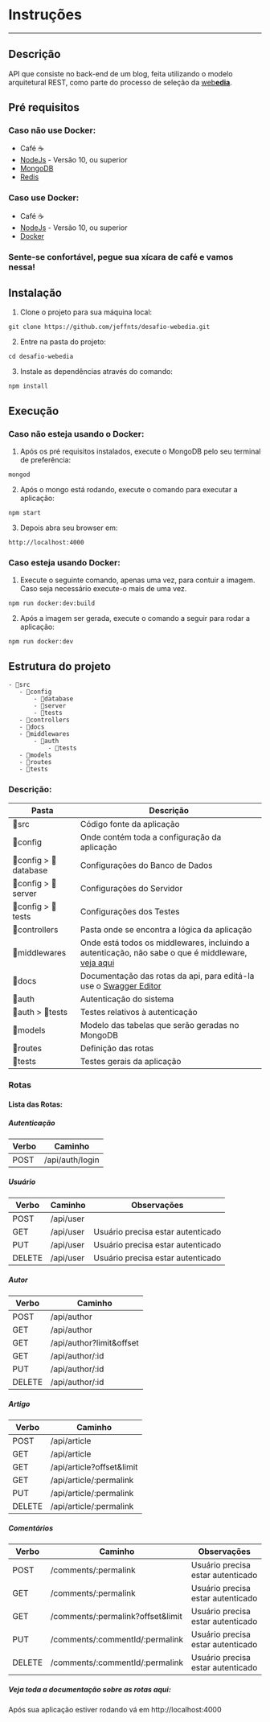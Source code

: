 # Instruções
<hr />

## Descrição
API que consiste no back-end de um blog, feita utilizando o modelo arquitetural REST, como parte do processo de seleção da [web**edia**](http://www.webedia.com.br/).



## Pré requisitos
### Caso não use Docker:
- Café ☕️
- [NodeJs](https://nodejs.org/en/) - Versão 10, ou superior
- [MongoDB](https://www.mongodb.com/download-center/community)
- [Redis](https://redis.io/download)

### Caso use Docker:
- Café ☕️
- [NodeJs](https://nodejs.org/en/) - Versão 10, ou superior
- [Docker](https://www.docker.com/products/docker-desktop)

### Sente-se confortável, pegue sua xícara de café e vamos nessa!

## Instalação
1. Clone o projeto para sua máquina local:
```shell
git clone https://github.com/jeffnts/desafio-webedia.git
```

2. Entre na pasta do projeto:
```shell
cd desafio-webedia
```

3. Instale as dependências através do comando:
```shell
npm install
```

## Execução
### Caso não esteja usando o Docker:
1. Após os pré requisitos instalados, execute o MongoDB pelo seu terminal de preferência:
```shell
mongod
```

2. Após o mongo está rodando, execute o comando para executar a aplicação:
```shell
npm start
```
3. Depois abra seu browser em:
```shell
http://localhost:4000
```

### Caso esteja usando Docker:
1. Execute o seguinte comando, apenas uma vez, para contuir a imagem. Caso seja necessário execute-o mais de uma vez.
```shell
npm run docker:dev:build
```
2. Após a imagem ser gerada, execute o comando a seguir para rodar a aplicação:
```
npm run docker:dev
```

## Estrutura do projeto

```
- 📂src  
   - 📁config
       - 📁database
       - 📁server
       - 📁tests
   - 📁controllers
   - 📁docs
   - 📁middlewares
       - 📂auth
           - 📁tests
   - 📁models
   - 📁routes
   - 📁tests 
```
### Descrição:
|Pasta|Descrição|
|-----|------|
📁src |  Código fonte da aplicação
📁config | Onde contém toda a configuração da aplicação
📁config > 📁database | Configurações do Banco de Dados
📁config > 📁server | Configurações do Servidor
📁config > 📁tests | Configurações dos Testes
📁controllers | Pasta onde se encontra a lógica da aplicação
📁middlewares | Onde está todos os middlewares, incluindo a autenticação, não sabe o que é middleware, [veja aqui](https://www.redhat.com/pt-br/topics/middleware/what-is-middleware)  
📁docs | Documentação das rotas da api, para editá-la use o [Swagger Editor](https://editor.swagger.io/)
📁auth | Autenticação do sistema
📁auth > 📁tests | Testes relativos à autenticação
📁models| Modelo das tabelas que serão geradas no MongoDB
📁routes | Definição das rotas
📁tests | Testes gerais da aplicação

### Rotas
#### Lista das Rotas:

##### Autenticação
|Verbo | Caminho|
|------|--------|
|POST | /api/auth/login|

##### Usuário
|Verbo | Caminho|Observações|
|------|--------|----------|
|POST | /api/user|
|GET | /api/user|Usuário precisa estar autenticado|
|PUT | /api/user|Usuário precisa estar autenticado|
|DELETE | /api/user|Usuário precisa estar autenticado|

##### Autor
|Verbo | Caminho|
|------|--------|
|POST | /api/author|
|GET | /api/author|
|GET | /api/author?limit&offset |
|GET | /api/author/:id|
|PUT | /api/author/:id|
|DELETE | /api/author/:id|

##### Artigo
|Verbo | Caminho|
|------|--------|
|POST | /api/article|
|GET | /api/article|
|GET | /api/article?offset&limit|
|GET | /api/article/:permalink|
|PUT | /api/article/:permalink|
|DELETE | /api/article/:permalink|

##### Comentários
|Verbo | Caminho|Observações|
|------|--------|----------|
|POST | /comments/:permalink|Usuário precisa estar autenticado|
|GET | /comments/:permalink|Usuário precisa estar autenticado|
|GET | /comments/:permalink?offset&limit|Usuário precisa estar autenticado|
|PUT | /comments/:commentId/:permalink|Usuário precisa estar autenticado|
|DELETE | /comments/:commentId/:permalink|Usuário precisa estar autenticado|


##### Veja toda a documentação sobre as rotas aqui:

Após sua aplicação estiver rodando vá em http://localhost:4000 


 